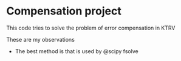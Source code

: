 # Compensation project
This code tries to solve the problem of error compensation in KTRV

These are my observations
- The best method is that is used by @scipy fsolve